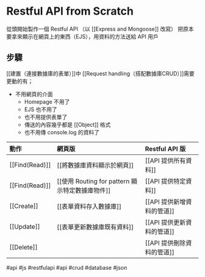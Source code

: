 # Restful API from Scratch
從頭開始製作一個 Restful API （以 [[Express and Mongoose]] 改寫）
把原本要拿來顯示在網頁上的東西（EJS），用資料的方法送給 API 用戶

## 步驟
[[建置（連接數據庫的表單）]]中 [[Request handling（搭配數據庫CRUD）]]需要更動的有；
- 不用網頁的介面
	- Homepage 不用了
	- EJS 也不用了
	- 也不用提供表單了
	- 傳送的內容幾乎都是 [[Object]] 格式
	- 也不用傳 console.log 的資料了

| 動作           | 網頁版                                          | Restful API 版             |
|:-------------- |:----------------------------------------------- |:-------------------------- |
| [[Find(Read)]] | [[將數據庫資料顯示於網頁]]                      | [[API 提供所有資料]]       |
| [[Find(Read)]] | [[使用 Routing for pattern 顯示特定數據庫物件]] | [[API 提供特定資料]]       |
| [[Create]]     | [[表單資料存入數據庫]]                          | [[API 提供新增資料的管道]] |
| [[Update]]     | [[表單更新數據庫既有資料]]                      | [[API 提供更新資料的管道]] |
| [[Delete]]     |               | [[API 提供刪除資料的管道]]|




#api #js #restfulapi #api #crud #database #json 